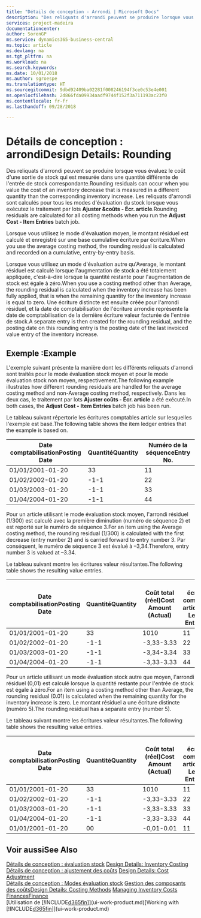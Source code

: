 ```yaml
---
title: "Détails de conception - Arrondi | Microsoft Docs"
description: "Des reliquats d'arrondi peuvent se produire lorsque vous évaluez le coût d'une sortie de stock qui est mesurée dans une quantité différente de l'entrée de stock correspondante. Les reliquats d'arrondi sont calculés pour tous les modes d'évaluation du stock lorsque vous exécutez le traitement par lots **Ajuster &coûts - Écr. article**."
services: project-madeira
documentationcenter: 
author: SorenGP
ms.service: dynamics365-business-central
ms.topic: article
ms.devlang: na
ms.tgt_pltfrm: na
ms.workload: na
ms.search.keywords: 
ms.date: 10/01/2018
ms.author: sgroespe
ms.translationtype: HT
ms.sourcegitcommit: 9dbd92409ba02281f008246194f3ce0c53e4e001
ms.openlocfilehash: 2d866fda09934aadf9744f152f3a711193ac23f0
ms.contentlocale: fr-fr
ms.lasthandoff: 09/28/2018

---
```

# <a name="design-details-rounding"></a><span data-ttu-id="e96eb-104">Détails de conception : arrondi</span><span class="sxs-lookup"><span data-stu-id="e96eb-104">Design Details: Rounding</span></span>
<span data-ttu-id="e96eb-105">Des reliquats d'arrondi peuvent se produire lorsque vous évaluez le coût d'une sortie de stock qui est mesurée dans une quantité différente de l'entrée de stock correspondante.</span><span class="sxs-lookup"><span data-stu-id="e96eb-105">Rounding residuals can occur when you value the cost of an inventory decrease that is measured in a different quantity than the corresponding inventory increase.</span></span> <span data-ttu-id="e96eb-106">Les reliquats d'arrondi sont calculés pour tous les modes d'évaluation du stock lorsque vous exécutez le traitement par lots **Ajuster &coûts - Écr. article**.</span><span class="sxs-lookup"><span data-stu-id="e96eb-106">Rounding residuals are calculated for all costing methods when you run the **Adjust Cost - Item Entries** batch job.</span></span>  

 <span data-ttu-id="e96eb-107">Lorsque vous utilisez le mode d'évaluation moyen, le montant résiduel est calculé et enregistré sur une base cumulative écriture par écriture.</span><span class="sxs-lookup"><span data-stu-id="e96eb-107">When you use the average costing method, the rounding residual is calculated and recorded on a cumulative, entry-by-entry basis.</span></span>  

 <span data-ttu-id="e96eb-108">Lorsque vous utilisez un mode d'évaluation autre qu'Average, le montant résiduel est calculé lorsque l'augmentation de stock a été totalement appliquée, c'est-à-dire lorsque la quantité restante pour l'augmentation de stock est égale à zéro.</span><span class="sxs-lookup"><span data-stu-id="e96eb-108">When you use a costing method other than Average, the rounding residual is calculated when the inventory increase has been fully applied, that is when the remaining quantity for the inventory increase is equal to zero.</span></span> <span data-ttu-id="e96eb-109">Une écriture distincte est ensuite créée pour l'arrondi résiduel, et la date de comptabilisation de l'écriture arrondie représente la date de comptabilisation de la dernière écriture valeur facturée de l'entrée de stock.</span><span class="sxs-lookup"><span data-stu-id="e96eb-109">A separate entry is then created for the rounding residual, and the posting date on this rounding entry is the posting date of the last invoiced value entry of the inventory increase.</span></span>  

## <a name="example"></a><span data-ttu-id="e96eb-110">Exemple :</span><span class="sxs-lookup"><span data-stu-id="e96eb-110">Example</span></span>  
 <span data-ttu-id="e96eb-111">L'exemple suivant présente la manière dont les différents reliquats d'arrondi sont traités pour le mode évaluation stock moyen et pour le mode évaluation stock non moyen, respectivement.</span><span class="sxs-lookup"><span data-stu-id="e96eb-111">The following example illustrates how different rounding residuals are handled for the average costing method and non-Average costing method, respectively.</span></span> <span data-ttu-id="e96eb-112">Dans les deux cas, le traitement par lots **Ajuster coûts - Écr. article** a été exécuté.</span><span class="sxs-lookup"><span data-stu-id="e96eb-112">In both cases, the **Adjust Cost - Item Entries** batch job has been run.</span></span>  

 <span data-ttu-id="e96eb-113">Le tableau suivant répertorie les écritures comptables article sur lesquelles l'exemple est basé.</span><span class="sxs-lookup"><span data-stu-id="e96eb-113">The following table shows the item ledger entries that the example is based on.</span></span>  

|<span data-ttu-id="e96eb-114">Date comptabilisation</span><span class="sxs-lookup"><span data-stu-id="e96eb-114">Posting Date</span></span>|<span data-ttu-id="e96eb-115">Quantité</span><span class="sxs-lookup"><span data-stu-id="e96eb-115">Quantity</span></span>|<span data-ttu-id="e96eb-116">Numéro de la séquence</span><span class="sxs-lookup"><span data-stu-id="e96eb-116">Entry No.</span></span>|  
|------------------|--------------|---------------|  
|<span data-ttu-id="e96eb-117">01/01/20</span><span class="sxs-lookup"><span data-stu-id="e96eb-117">01-01-20</span></span>|<span data-ttu-id="e96eb-118">3</span><span class="sxs-lookup"><span data-stu-id="e96eb-118">3</span></span>|<span data-ttu-id="e96eb-119">1</span><span class="sxs-lookup"><span data-stu-id="e96eb-119">1</span></span>|  
|<span data-ttu-id="e96eb-120">01/02/20</span><span class="sxs-lookup"><span data-stu-id="e96eb-120">02-01-20</span></span>|<span data-ttu-id="e96eb-121">-1</span><span class="sxs-lookup"><span data-stu-id="e96eb-121">-1</span></span>|<span data-ttu-id="e96eb-122">2</span><span class="sxs-lookup"><span data-stu-id="e96eb-122">2</span></span>|  
|<span data-ttu-id="e96eb-123">01/03/20</span><span class="sxs-lookup"><span data-stu-id="e96eb-123">03-01-20</span></span>|<span data-ttu-id="e96eb-124">-1</span><span class="sxs-lookup"><span data-stu-id="e96eb-124">-1</span></span>|<span data-ttu-id="e96eb-125">3</span><span class="sxs-lookup"><span data-stu-id="e96eb-125">3</span></span>|  
|<span data-ttu-id="e96eb-126">01/04/20</span><span class="sxs-lookup"><span data-stu-id="e96eb-126">04-01-20</span></span>|<span data-ttu-id="e96eb-127">-1</span><span class="sxs-lookup"><span data-stu-id="e96eb-127">-1</span></span>|<span data-ttu-id="e96eb-128">4</span><span class="sxs-lookup"><span data-stu-id="e96eb-128">4</span></span>|  

 <span data-ttu-id="e96eb-129">Pour un article utilisant le mode évaluation stock moyen, l'arrondi résiduel (1/300) est calculé avec la première diminution (numéro de séquence 2) et est reporté sur le numéro de séquence 3.</span><span class="sxs-lookup"><span data-stu-id="e96eb-129">For an item using the Average costing method, the rounding residual (1/300) is calculated with the first decrease (entry number 2) and is carried forward to entry number 3.</span></span> <span data-ttu-id="e96eb-130">Par conséquent, le numéro de séquence 3 est évalué à –3,34.</span><span class="sxs-lookup"><span data-stu-id="e96eb-130">Therefore, entry number 3 is valued at –3.34.</span></span>  

 <span data-ttu-id="e96eb-131">Le tableau suivant montre les écritures valeur résultantes.</span><span class="sxs-lookup"><span data-stu-id="e96eb-131">The following table shows the resulting value entries.</span></span>  

|<span data-ttu-id="e96eb-132">Date comptabilisation</span><span class="sxs-lookup"><span data-stu-id="e96eb-132">Posting Date</span></span>|<span data-ttu-id="e96eb-133">Quantité</span><span class="sxs-lookup"><span data-stu-id="e96eb-133">Quantity</span></span>|<span data-ttu-id="e96eb-134">Coût total (réel)</span><span class="sxs-lookup"><span data-stu-id="e96eb-134">Cost Amount (Actual)</span></span>|<span data-ttu-id="e96eb-135">N° écriture comptable article</span><span class="sxs-lookup"><span data-stu-id="e96eb-135">Item Ledger Entry No.</span></span>|<span data-ttu-id="e96eb-136">Numéro de la séquence</span><span class="sxs-lookup"><span data-stu-id="e96eb-136">Entry No.</span></span>|  
|------------------|--------------|----------------------------|---------------------------|---------------|  
|<span data-ttu-id="e96eb-137">01/01/20</span><span class="sxs-lookup"><span data-stu-id="e96eb-137">01-01-20</span></span>|<span data-ttu-id="e96eb-138">3</span><span class="sxs-lookup"><span data-stu-id="e96eb-138">3</span></span>|<span data-ttu-id="e96eb-139">10</span><span class="sxs-lookup"><span data-stu-id="e96eb-139">10</span></span>|<span data-ttu-id="e96eb-140">1</span><span class="sxs-lookup"><span data-stu-id="e96eb-140">1</span></span>|<span data-ttu-id="e96eb-141">1</span><span class="sxs-lookup"><span data-stu-id="e96eb-141">1</span></span>|  
|<span data-ttu-id="e96eb-142">01/02/20</span><span class="sxs-lookup"><span data-stu-id="e96eb-142">02-01-20</span></span>|<span data-ttu-id="e96eb-143">-1</span><span class="sxs-lookup"><span data-stu-id="e96eb-143">-1</span></span>|<span data-ttu-id="e96eb-144">-3,33</span><span class="sxs-lookup"><span data-stu-id="e96eb-144">-3.33</span></span>|<span data-ttu-id="e96eb-145">2</span><span class="sxs-lookup"><span data-stu-id="e96eb-145">2</span></span>|<span data-ttu-id="e96eb-146">2</span><span class="sxs-lookup"><span data-stu-id="e96eb-146">2</span></span>|  
|<span data-ttu-id="e96eb-147">01/03/20</span><span class="sxs-lookup"><span data-stu-id="e96eb-147">03-01-20</span></span>|<span data-ttu-id="e96eb-148">-1</span><span class="sxs-lookup"><span data-stu-id="e96eb-148">-1</span></span>|<span data-ttu-id="e96eb-149">-3,34</span><span class="sxs-lookup"><span data-stu-id="e96eb-149">-3.34</span></span>|<span data-ttu-id="e96eb-150">3</span><span class="sxs-lookup"><span data-stu-id="e96eb-150">3</span></span>|<span data-ttu-id="e96eb-151">3</span><span class="sxs-lookup"><span data-stu-id="e96eb-151">3</span></span>|  
|<span data-ttu-id="e96eb-152">01/04/20</span><span class="sxs-lookup"><span data-stu-id="e96eb-152">04-01-20</span></span>|<span data-ttu-id="e96eb-153">-1</span><span class="sxs-lookup"><span data-stu-id="e96eb-153">-1</span></span>|<span data-ttu-id="e96eb-154">-3,33</span><span class="sxs-lookup"><span data-stu-id="e96eb-154">-3.33</span></span>|<span data-ttu-id="e96eb-155">4</span><span class="sxs-lookup"><span data-stu-id="e96eb-155">4</span></span>|<span data-ttu-id="e96eb-156">4</span><span class="sxs-lookup"><span data-stu-id="e96eb-156">4</span></span>|  

 <span data-ttu-id="e96eb-157">Pour un article utilisant un mode évaluation stock autre que moyen, l'arrondi résiduel (0,01) est calculé lorsque la quantité restante pour l'entrée de stock est égale à zéro.</span><span class="sxs-lookup"><span data-stu-id="e96eb-157">For an item using a costing method other than Average, the rounding residual (0.01) is calculated when the remaining quantity for the inventory increase is zero.</span></span> <span data-ttu-id="e96eb-158">Le montant résiduel a une écriture distincte (numéro 5).</span><span class="sxs-lookup"><span data-stu-id="e96eb-158">The rounding residual has a separate entry (number 5).</span></span>  

 <span data-ttu-id="e96eb-159">Le tableau suivant montre les écritures valeur résultantes.</span><span class="sxs-lookup"><span data-stu-id="e96eb-159">The following table shows the resulting value entries.</span></span>  

|<span data-ttu-id="e96eb-160">Date comptabilisation</span><span class="sxs-lookup"><span data-stu-id="e96eb-160">Posting Date</span></span>|<span data-ttu-id="e96eb-161">Quantité</span><span class="sxs-lookup"><span data-stu-id="e96eb-161">Quantity</span></span>|<span data-ttu-id="e96eb-162">Coût total (réel)</span><span class="sxs-lookup"><span data-stu-id="e96eb-162">Cost Amount (Actual)</span></span>|<span data-ttu-id="e96eb-163">N° écriture comptable article</span><span class="sxs-lookup"><span data-stu-id="e96eb-163">Item Ledger Entry No.</span></span>|<span data-ttu-id="e96eb-164">Numéro de la séquence</span><span class="sxs-lookup"><span data-stu-id="e96eb-164">Entry No.</span></span>|  
|------------------|--------------|----------------------------|---------------------------|---------------|  
|<span data-ttu-id="e96eb-165">01/01/20</span><span class="sxs-lookup"><span data-stu-id="e96eb-165">01-01-20</span></span>|<span data-ttu-id="e96eb-166">3</span><span class="sxs-lookup"><span data-stu-id="e96eb-166">3</span></span>|<span data-ttu-id="e96eb-167">10</span><span class="sxs-lookup"><span data-stu-id="e96eb-167">10</span></span>|<span data-ttu-id="e96eb-168">1</span><span class="sxs-lookup"><span data-stu-id="e96eb-168">1</span></span>|<span data-ttu-id="e96eb-169">1</span><span class="sxs-lookup"><span data-stu-id="e96eb-169">1</span></span>|  
|<span data-ttu-id="e96eb-170">01/02/20</span><span class="sxs-lookup"><span data-stu-id="e96eb-170">02-01-20</span></span>|<span data-ttu-id="e96eb-171">-1</span><span class="sxs-lookup"><span data-stu-id="e96eb-171">-1</span></span>|<span data-ttu-id="e96eb-172">-3,33</span><span class="sxs-lookup"><span data-stu-id="e96eb-172">-3.33</span></span>|<span data-ttu-id="e96eb-173">2</span><span class="sxs-lookup"><span data-stu-id="e96eb-173">2</span></span>|<span data-ttu-id="e96eb-174">2</span><span class="sxs-lookup"><span data-stu-id="e96eb-174">2</span></span>|  
|<span data-ttu-id="e96eb-175">01/03/20</span><span class="sxs-lookup"><span data-stu-id="e96eb-175">03-01-20</span></span>|<span data-ttu-id="e96eb-176">-1</span><span class="sxs-lookup"><span data-stu-id="e96eb-176">-1</span></span>|<span data-ttu-id="e96eb-177">-3,33</span><span class="sxs-lookup"><span data-stu-id="e96eb-177">-3.33</span></span>|<span data-ttu-id="e96eb-178">3</span><span class="sxs-lookup"><span data-stu-id="e96eb-178">3</span></span>|<span data-ttu-id="e96eb-179">3</span><span class="sxs-lookup"><span data-stu-id="e96eb-179">3</span></span>|  
|<span data-ttu-id="e96eb-180">01/04/20</span><span class="sxs-lookup"><span data-stu-id="e96eb-180">04-01-20</span></span>|<span data-ttu-id="e96eb-181">-1</span><span class="sxs-lookup"><span data-stu-id="e96eb-181">-1</span></span>|<span data-ttu-id="e96eb-182">-3,33</span><span class="sxs-lookup"><span data-stu-id="e96eb-182">-3.33</span></span>|<span data-ttu-id="e96eb-183">4</span><span class="sxs-lookup"><span data-stu-id="e96eb-183">4</span></span>|<span data-ttu-id="e96eb-184">4</span><span class="sxs-lookup"><span data-stu-id="e96eb-184">4</span></span>|  
|<span data-ttu-id="e96eb-185">01/01/20</span><span class="sxs-lookup"><span data-stu-id="e96eb-185">01-01-20</span></span>|<span data-ttu-id="e96eb-186">0</span><span class="sxs-lookup"><span data-stu-id="e96eb-186">0</span></span>|<span data-ttu-id="e96eb-187">-0,01</span><span class="sxs-lookup"><span data-stu-id="e96eb-187">-0.01</span></span>|<span data-ttu-id="e96eb-188">1</span><span class="sxs-lookup"><span data-stu-id="e96eb-188">1</span></span>|<span data-ttu-id="e96eb-189">5</span><span class="sxs-lookup"><span data-stu-id="e96eb-189">5</span></span>|  

## <a name="see-also"></a><span data-ttu-id="e96eb-190">Voir aussi</span><span class="sxs-lookup"><span data-stu-id="e96eb-190">See Also</span></span>  
 <span data-ttu-id="e96eb-191">[Détails de conception : évaluation stock](design-details-inventory-costing.md) </span><span class="sxs-lookup"><span data-stu-id="e96eb-191">[Design Details: Inventory Costing](design-details-inventory-costing.md) </span></span>  
 <span data-ttu-id="e96eb-192">[Détails de conception : ajustement des coûts](design-details-cost-adjustment.md) </span><span class="sxs-lookup"><span data-stu-id="e96eb-192">[Design Details: Cost Adjustment](design-details-cost-adjustment.md) </span></span>  
 <span data-ttu-id="e96eb-193">[Détails de conception : Modes évaluation stock](design-details-costing-methods.md) [Gestion des composants des coûts](finance-manage-inventory-costs.md)</span><span class="sxs-lookup"><span data-stu-id="e96eb-193">[Design Details: Costing Methods](design-details-costing-methods.md) [Managing Inventory Costs](finance-manage-inventory-costs.md)</span></span>  
 [<span data-ttu-id="e96eb-194">Finances</span><span class="sxs-lookup"><span data-stu-id="e96eb-194">Finance</span></span>](finance.md)  
 <span data-ttu-id="e96eb-195">[Utilisation de [!INCLUDE[d365fin](includes/d365fin_md.md)]](ui-work-product.md)</span><span class="sxs-lookup"><span data-stu-id="e96eb-195">[Working with [!INCLUDE[d365fin](includes/d365fin_md.md)]](ui-work-product.md)</span></span>

